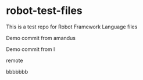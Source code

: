 # robot-test-files

This is a test repo for Robot Framework Language files

Demo commit from amandus


Demo commit from l

remote


bbbbbbb

